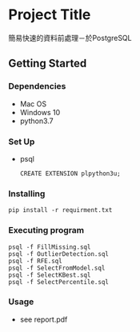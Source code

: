 # Project Title

簡易快速的資料前處理－於PostgreSQL

## Getting Started

### Dependencies

* Mac OS
* Windows 10
* python3.7

### Set Up

* psql 
    ````
    CREATE EXTENSION plpython3u;
    ````


### Installing

```
pip install -r requirment.txt
```

### Executing program

````
psql -f FillMissing.sql
psql -f OutlierDetection.sql
psql -f RFE.sql
psql -f SelectFromModel.sql
psql -f SelectKBest.sql
psql -f SelectPercentile.sql
````

### Usage

* see report.pdf